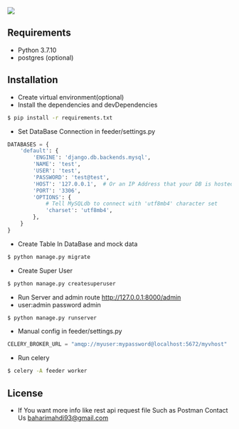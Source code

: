 ![](https://m.media-amazon.com/images/I/915wv-U37QL._AC_SY879_.jpg)
## Requirements
- Python 3.7.10
- postgres (optional)
## Installation 
- Create  virtual environment(optional)
- Install the dependencies and devDependencies  
```sh
$ pip install -r requirements.txt
```

- Set DataBase Connection in feeder/settings.py
```python
DATABASES = {
    'default': {
        'ENGINE': 'django.db.backends.mysql',
        'NAME': 'test',
        'USER': 'test',
        'PASSWORD': 'test@test',
        'HOST': '127.0.0.1',  # Or an IP Address that your DB is hosted on
        'PORT': '3306',
        'OPTIONS': {
            # Tell MySQLdb to connect with 'utf8mb4' character set
            'charset': 'utf8mb4',
        },
    }
}
```
- Create Table In DataBase  and mock data 
```sh
$ python manage.py migrate
```
- Create Super User
```sh
$ python manage.py createsuperuser
```
- Run Server and admin route  http://127.0.0.1:8000/admin 
- user:admin password admin
```sh
$ python manage.py runserver
```

- Manual config in feeder/settings.py
 ```python
CELERY_BROKER_URL = "amqp://myuser:mypassword@localhost:5672/myvhost"

```
- Run celery
```sh
$ celery -A feeder worker
```


License
----


- If You want more info like rest api request file Such as Postman Contact Us
baharimahdi93@gmail.com

